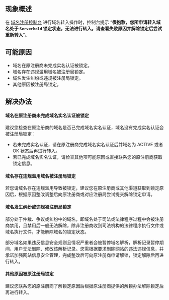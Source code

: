 ## 现象概述
在 [域名注册控制台](https://console.cloud.tencent.com/domain/mydomain) 进行域名转入操作时，控制台提示 “**很抱歉，您所申请转入域名处于 `Serverhold` 锁定状态，无法进行转入。请查看失败原因并解除锁定后尝试重新转入**”。


## 可能原因
- 域名在原注册商未完成实名认证被锁定。
- 域名存在违规滥用域名被注册局锁定。
- 域名发生纠纷或违规被注册局锁定。
- 其他原因被注册局锁定。

## 解决办法

#### 域名在原注册商未完成域名实名认证被锁定
建议您检查在原注册商的域名是否已完成域名实名认证，域名没有完成实名认证会被注册局锁定：
- 若未完成实名认证，请在原注册商完成域名实名认证后并域名为 ACTIVE 或者 OK 状态后再进行转入。
- 若已完成域名实名认证，请检查其他项可能原因或直接联系您的原注册商获取锁定信息。

#### 域名存在违规滥用域名被注册局锁定
若您请域名存在违规滥用导致被锁定，建议您在原注册商或其他渠道获取到锁定原因后，根据原因整改调整后向原注册商或对应注册局尝试提交解除锁定申请。

#### 域名发生纠纷或违规被注册局锁定
部分处于仲裁、争议或纠纷中的域名，即域名处于司法或法律程序过程中会被注册商禁用，且禁用后一般无法解除，除非注册商收到司法机构的法律程序执行文件或域名执行文件，才能解除域名的锁定状态。

部分域名如果违反信息安全规则且情况严重者会被暂停域名解析，解析记录暂停期间，用户无法删除、修改该解析记录。您需根据要求删除网站的违法违规信息，并承诺加强网站信息安全管理，完成整改后可向原注册商申请解锁，锁定解除后再进行转入。

#### 其他原因被原注册局锁定
建议您联系您的原注册商了解锁定原因后根据原注册商提供的解锁办法解除锁定后再进行转入。






